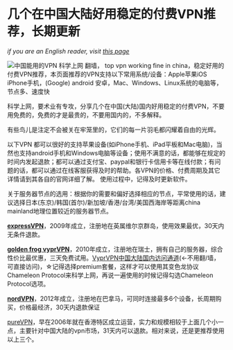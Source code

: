 # 几个在中国大陆好用稳定的付费VPN推荐，长期更新

*if you are an English reader, visit [this page](https://topvpn.github.io/china)*

![中国能用的VPN 科学上网 翻墙， top vpn working fine in china，稳定好用的付费VPN推荐，本页面推荐的VPN支持以下常用系统/设备：Apple苹果iOS iPhone手机，(Google) android 安卓，Mac、Windows、Linux系统的电脑等，节点多、速度快](https://image.ibb.co/k2W470/0.png "墙")

科学上网，要术业有专攻，分享几个在中国(大陆)国内好用稳定的付费VPN，不要用免费的，免费的才是最贵的，不要用国内的，不多解释。

有些鸟儿是注定不会被关在牢笼里的，它们的每一片羽毛都闪耀着自由的光辉。

以下VPN 都可以很好的支持苹果设备(如iPhone手机、iPad平板和Mac电脑)，当然也支持android手机和Windows电脑等设备；使用不满意的话，都能够在规定的时间内发起退款；都可以通过支付宝、paypal和银行卡信用卡等在线付款；有问题的话，都可以通过在线客服获得及时的帮助。各VPN的价格、付费周期及其它详情请到其各自的官网详细了解。
使用过程中，记得及时更新软件。

关于服务器节点的选用：根据你的需要和偏好选择相应的节点，平常使用的话，建议选择日本(东京)/韩国(首尔)/新加坡/香港/台湾/美国西海岸等距离china mainland地理位置较近的服务器节点。

[**expressVPN**](http://www.linkev.com/?a_fid=clover)，2009年成立，注册地在英属维尔京群岛，使用效果最优，30天内无条件退款。

[**golden frog vyprVPN**](https://www.goldenfrog.com/zh/vyprvpn?offer_id=174&amp;aff_id=3008)，2010年成立，注册地在瑞士，拥有自己的服务器，综合性价比最优惠，三天免费试用。[VyprVPN中国大陆国内访问通道](https://www.joingf.com/zh/vyprvpn/special/vpn-seasonal-special?offer_id=174&aff_id=3008&url_id=118)(←不用翻/墙，可直接访问)，☆记得选择premium套餐，这样才可以使用其变色龙协议Chameleon Protocol来科学上网，再说一遍使用的时候记得勾选Chameleon Protocol选项。

[**nordVPN**](https://go.nordvpn.net/aff_c?offer_id=15&amp;aff_id=13110)，2012年成立，注册地在巴拿马，可同时连接最多6个设备，长周期购买，价格最经济，30天内退款保证

[pureVPN](https://billing.purevpn.com/aff.php?aff=35614)，早在2006年就在香港特区成立运营，实力和规模相较于上面几个小一点，主要针对中国大陆的vpn市场，31天内可以退款。相对来说，还是更推荐使用以上三个。
